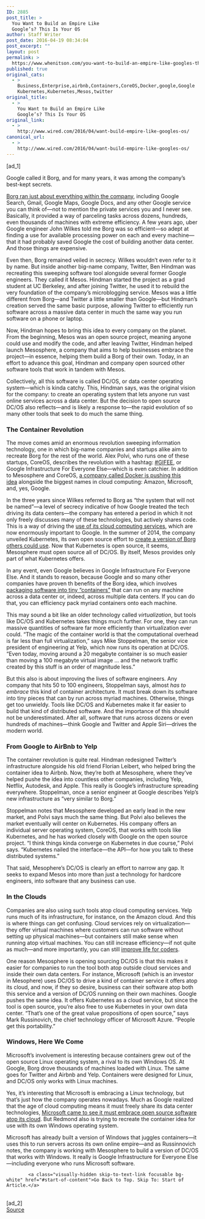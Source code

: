 ```yaml
---
ID: 2885
post_title: >
  You Want to Build an Empire Like
  Google’s? This Is Your OS
author: Staff Writer
post_date: 2016-04-19 08:34:04
post_excerpt: ""
layout: post
permalink: >
  https://www.whenitson.com/you-want-to-build-an-empire-like-googles-this-is-your-os/
published: true
original_cats:
  - >
    Business,Enterprise,airbnb,Containers,CoreOS,Docker,google,Google
    Kubernetes,Kubernetes,Mesos,twitter
original_title:
  - >
    You Want to Build an Empire Like
    Google’s? This Is Your OS
original_link:
  - >
    http://www.wired.com/2016/04/want-build-empire-like-googles-os/
canonical_url:
  - >
    http://www.wired.com/2016/04/want-build-empire-like-googles-os/
---
```

 [ad_1]
<br><div id=""><p>Google called it Borg, and for many years, it was among the company’s best-kept secrets.</p>
<p><a href="http://www.wired.com/2013/03/google-borg-twitter-mesos/" target="_blank">Borg ran just about everything within the company</a>, including Google Search, Gmail, Google Maps, Google Docs, and any other Google service you can think of—not to mention the private services you and I never see. Basically, it provided a way of parceling tasks across dozens, hundreds, even thousands of machines with extreme efficiency. A few years ago, uber Google engineer John Wilkes told me Borg was so efficient—so adept at finding a use for available processing power on each and every machine—that it had probably saved Google the cost of building another data center. And those things are expensive.</p>
<p>Even then, Borg remained veiled in secrecy. Wilkes wouldn’t even refer to it by name. But inside another big-name company, Twitter, Ben Hindman was recreating this sweeping software tool alongside several former Google engineers. They called it Mesos. Hindman started the project as a grad student at UC Berkeley, and after joining Twitter, he used it to rebuild the very foundation of the company’s microblogging service. Mesos was a little different from Borg—and Twitter a little smaller than Google—but Hindman’s creation served the same basic purpose, allowing Twitter to efficiently run software across a massive data center in much the same way you run software on a phone or laptop.</p>
<p>Now, Hindman hopes to bring this idea to every company on the planet. From the beginning, Mesos was an open source project, meaning anyone could use and modify the code, and after leaving Twitter, Hindman helped launch Mesosphere, a company that aims to help businesses embrace the project—in essence, helping them build a Borg of their own. Today, in an effort to advance this goal, Hindman and company open sourced other software tools that work in tandem with Mesos.</p>
<p>Collectively, all this software is called DC/OS, or data center operating system—which is kinda catchy. This, Hindman says, was the original vision for the company: to create an operating system that lets anyone run vast online services across a data center. But the decision to open source DC/OS also reflects—and is likely a response to—the rapid evolution of so many other tools that seek to do much the same thing. </p>
<h3>The Container Revolution</h3>
<p>The move comes amid an enormous revolution sweeping information technology, one in which big-name companies and startups alike aim to recreate Borg for the rest of the world. Alex Polvi, who runs one of these startups, CoreOS, describes the revolution with a hashtag: <a href="http://www.wired.com/2016/02/ibm-learns-to-stop-worrying-and-love-the-cloud-for-real/" target="_blank">#GIFEE</a>, or Google Infrastructure For Everyone Else—which is even catchier. In addition to Mesosphere and CoreOS, <a href="http://www.wired.com/2015/04/solomon-hykes/" target="_blank">a company called Docker is pushing this idea</a> alongside the biggest names in cloud computing: Amazon, Microsoft, and, yes, Google.</p>
<p>In the three years since Wilkes referred to Borg as “the system that will not be named”—a level of secrecy indicative of how Google treated the tech driving its data centers—the company has entered a period in which it not only freely discusses many of these technologies, but actively shares code. This is a way of driving the <a href="http://www.wired.com/2016/03/tech-exec-wants-cloud-googles-moneymaker/" target="_blank">use of its cloud computing services</a>, which are now enormously important to Google. In the summer of 2014, the company unveiled Kubernetes, its own open source effort to <a href="http://www.wired.com/2015/06/google-kubernetes-says-future-cloud-computing/" target="_blank">create a version of Borg others could use</a>. Now that Kubernetes is open source, it seems, Mesosphere must open source all of DC/OS. By itself, Mesos provides only part of what Kubernetes offers.</p>
<p>In any event, even Google believes in Google Infrastructure For Everyone Else. And it stands to reason, because Google and so many other companies have proven th benefits of the Borg idea, which involves <a href="http://www.wired.com/2014/06/eric-brewer-google-docker/" target="_blank">packaging software into tiny “containers”</a> that can run on any machine across a data center or, indeed, across multiple data centers. If you can do that, you can efficiency pack myriad containers onto each machine.</p>
<p>This may sound a bit like an older technology called <em>virtualization</em>, but tools like DC/OS and Kubernetes takes things much further. For one, they can run massive quantities of software far more efficiently than virtualization ever could. “The magic of the container world is that the computational overhead is far less than full virtualization,” says Mike Stoppelman, the senior vice president of engineering at Yelp, which now runs its operation at DC/OS. “Even today, moving around a 20 megabyte container is so much easier than moving a 100 megabyte virtual image … and the network traffic created by this stuff is an order of magnitude less.”</p>
<p>But this also is about improving the lives of software engineers. Any company that hits 50 to 100 engineers, Stoppelman says, almost <em>has to embrace</em> this kind of container architecture. It must break down its software into tiny pieces that can by run across myriad machines. Otherwise, things get too unwieldy. Tools like DC/OS and Kubernetes make it far easier to build that kind of distributed software. And the importance of this should not be underestimated. After all, software that runs across dozens or even hundreds of machines—think Google and Twitter and Apple Siri—drives the modern world.</p>
<h3>From Google to AirBnb to Yelp</h3>
<p>The container revolution is quite real. Hindman redesigned Twitter’s infrastructure alongside his old friend Florian Leibert, who helped bring the container idea to Airbnb. Now, they’re both at Mesosphere, where they’ve helped pushe the idea into countless other companies, including Yelp, Netflix, Autodesk, and Apple. This really is Google’s infrastructure spreading everywhere. Stoppelman, once a senior engineer at Google describes Yelp’s new infrastructure as “very similar to Borg.”</p>
<p>Stoppelman notes that Mesosphere developed an early lead in the new market, and Polvi says much the same thing. But Polvi also believes the market eventually will center on Kubernetes. His company offers an individual server operating system, CoreOS, that works with tools like Kubernetes, and he has worked closely with Google on the open source project. “I think things kinda converge on Kubernetes in due course,” Polvi says. “Kubernetes nailed the interface—the API—for how you talk to these distributed systems.”</p>
<p>That said, Mesophere’s DC/OS is clearly an effort to narrow any gap. It seeks to expand Mesos into more than just a technology for hardcore engineers, into software that any business can use.</p>
<h3>In the Clouds</h3>
<p>Companies are also using such tools atop cloud computing services. Yelp runs much of its infrastructure, for instance, on the Amazon cloud. And this is where things can get confusing. Cloud services rely on virtualization—they offer virtual machines where customers can run software without setting up physical machines—but containers still make sense when running atop virtual machines. You can still increase efficiency—if not quite as much—and more importantly, you can still <a href="http://www.wired.com/2014/06/eric-brewer-google-docker/" target="_blank">improve life for coders</a>.</p>
<p>One reason Mesosphere is opening sourcing DC/OS is that this makes it easier for companies to run the tool both atop outside cloud services and inside their own data centers. For instance, Microsoft (which is an investor in Mesophere) uses DC/OS to drive a kind of container service it offers atop its cloud, and now, if they so desire, business can their software atop both this service and a version of DC/OS running on their own machines. Google pushes the same idea. It offers Kubernetes as a cloud service, but since the tool is open source, you’re also free to use Kubernetes in your own data center. “That’s one of the great value propositions of open source,” says Mark Russinovich, the chief technology officer of Microsoft Azure. “People get this portability.”</p>
<h3>Windows, Here We Come</h3>
<p>Microsoft’s involvement is interesting because containers grew out of the open source Linux operating system, a rival to its own Windows OS. At Google, Borg drove thousands of machines loaded with Linux. The same goes for Twitter and Airbnb and Yelp. Containers were designed for Linux, and DC/OS only works with Linux machines.</p>
<p>Yes, it’s interesting that Microsoft is embracing a Linux technology, but that’s just how the company operates nowadays. Much as Google realized that the age of cloud computing means it must freely share its data center technologies, <a href="http://www.wired.com/2014/10/microsoft-ceo-satya-nadella-loves-steve-ballmer-despised/" target="_blank">Microsoft came to see it must embrace open source software atop its cloud</a>. But Redmond also is trying to recreate the container idea for use with its own Windows operating system.</p>
<p>Microsoft has already built a version of Windows that juggles containers—it uses this to run servers across its own online empire—and as Russinnovich notes, the company is working with Mesosphere to build a version of DC/OS that works with Windows. It really is Google Infrastructure for Everyone Else—including everyone who runs Microsoft software.</p>

			<a class="visually-hidden skip-to-text-link focusable bg-white" href="#start-of-content">Go Back to Top. Skip To: Start of Article.</a>

			
</div>
<br>[ad_2]
<br><a href="http://www.wired.com/2016/04/want-build-empire-like-googles-os/">Source </a>